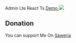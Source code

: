 Admin Lte React Ts
<a href="https://react-adminlte.netlify.app/"> Demo </a>
<img src="ss1.png">


## Donation
You can support Me On [Saweria](https://saweria.co/samsularifin05)
